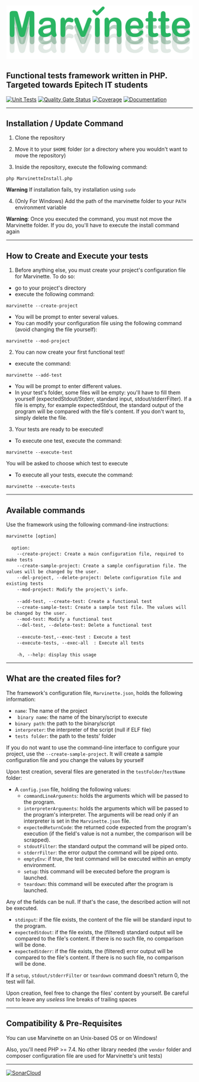 [![Marvinette](images/logo.PNG)](images/logo.PNG)

## Functional tests framework written in PHP. Targeted towards Epitech IT students

[![Unit Tests](https://github.com/Arthi-chaud/Marvinette/actions/workflows/unit_tests.yml/badge.svg?branch=dev)](https://github.com/Arthi-chaud/Marvinette/actions/workflows/unit_tests.yml)
[![Quality Gate Status](https://sonarcloud.io/api/project_badges/measure?project=Arthi-chaud_Marvinette&metric=alert_status)](https://sonarcloud.io/dashboard?id=Arthi-chaud_Marvinette)
[![Coverage](https://sonarcloud.io/api/project_badges/measure?project=Arthi-chaud_Marvinette&metric=coverage)](https://sonarcloud.io/dashboard?id=Arthi-chaud_Marvinette)
[![Documentation](https://img.shields.io/badge/Documentation-Doxygen-blue)](https://arthi-chaud.github.io/Marvinette/)

---

## Installation / Update Command

1. Clone the repository

2. Move it to your `$HOME` folder (or a directory where you wouldn't want to move the repository)

3. Inside the repository, execute the following command:

```shell
php MarvinetteInstall.php
```

**Warning** If installation fails, try installation using ```sudo```

4. (Only For Windows) Add the path of the marvinette folder to your `PATH` environment variable

**Warning**: Once you executed the command, you must not move the Marvinette folder. If you do, you'll have to execute the install command again

---

## How to Create and Execute your tests

1. Before anything else, you must create your project's configuration file for Marvinette. To do so:
  - go to your project's directory
  - execute the following command:

  ```shell
  marvinette --create-project
  ```

  - You will be prompt to enter several values.
  - You can modify your configuration file using the following command (avoid changing the file yourself):

  ```shell
  marvinette --mod-project
  ```

2. You can now create your first functional test!
  - execute the command:

  ```shell
  marvinette --add-test
  ```

  - You will be prompt to enter different values.
  - In your test's folder, some files will be empty: you'll have to fill them yourself (expectedStdout/Stderr, standard input, stdout/stderrFilter). If a file is empty, for example expectedStdout, the standard output of the program will be compared with the file's content. If you don't want to, simply delete the file.

3. Your tests are ready to be executed!
  - To execute one test, execute the command:

  ```shell
  marvinette --execute-test
  ```

  You will be asked to choose which test to execute
  - To execute all your tests, execute the command:

  ```shell
  marvinette --execute-tests
  ```

---

## Available commands

Use the framework using the following command-line instructions:

```shell
marvinette [option]

  option:
    --create-project: Create a main configuration file, required to make tests
    --create-sample-project: Create a sample configuration file. The values will be changed by the user.
    --del-project, --delete-project: Delete configuration file and existing tests
    --mod-project: Modify the project\'s info.
    
    --add-test, --create-test: Create a functional test
    --create-sample-test: Create a sample test file. The values will be changed by the user.
    --mod-test: Modify a functional test
    --del-test, --delete-test: Delete a functional test

    --execute-test,--exec-test : Execute a test
    --execute-tests, --exec-all  : Execute all tests

    -h, --help: display this usage
```

---

## What are the created files for?

The framework's configuration file, ```Marvinette.json```, holds the following information:

- ```name```: The name of the project
- ``` binary name```: the name of the binary/script to execute
- ```binary path```: the path to the binary/script
- ```interpreter```: the interpreter of the script (null if ELF file)
- ```tests folder```: the path to the tests' folder

If you do not want to use the command-line interface to configure your project, use the ```--create-sample-project```.
It will create a sample configuration file and you change the values by yourself

Upon test creation, several files are generated in the ```testFolder```/```testName``` folder:

- A ```config.json``` file, holding the following values:
  - ```commandLineArguments```: holds the arguments which will be passed to the program.
  - ```interpreterArguments```: holds the arguments which will be passed to the program's interpreter. The arguments will  be read only if an interpreter is set in the ```Marvinette.json``` file.
  - ```expectedReturnCode```: the returned code expected from the program's execution (if the field's value is not a number, the comparison will be scrapped).
  - ```stdoutFilter```: the standard output the command will be piped onto.
  - ```stderrFilter```: the error output the command will be piped onto.
  - ```emptyEnv```: if true, the test command will be executed within an empty environment.
  - ```setup```: this command will be executed before the program is launched.
  - ```teardown```: this command will be executed after the program is launched.

Any of the fields can be null. If that's the case, the described action will not be executed.

- ```stdinput```: if the file exists, the content of the file will be standard input to the program.
- ```expectedStdout```: if the file exists, the (filtered) standard output will be compared to the file's content. If there is no such file, no comparison will be done.
- ```expectedStderr```: if the file exists, the (filtered) error output will be compared to the file's content. If there is no such file, no comparison will be done.

If a ```setup```, ```stdout/stderrFilter``` or ```teardown``` command doesn't return 0, the test will fail.

Upon creation, feel free to change the files' content by yourself.
Be careful not to leave any *useless* line breaks of trailing spaces

---

## Compatibility & Pre-Requisites

You can use Marvinette on an Unix-based OS or on Windows!

Also, you'll need PHP >= 7.4. No other library needed (the ```vendor``` folder and composer configuration file are used for Marvinette's unit tests)

---

[![SonarCloud](https://sonarcloud.io/images/project_badges/sonarcloud-white.svg)](https://sonarcloud.io/dashboard?id=Arthi-chaud_Marvinette)
